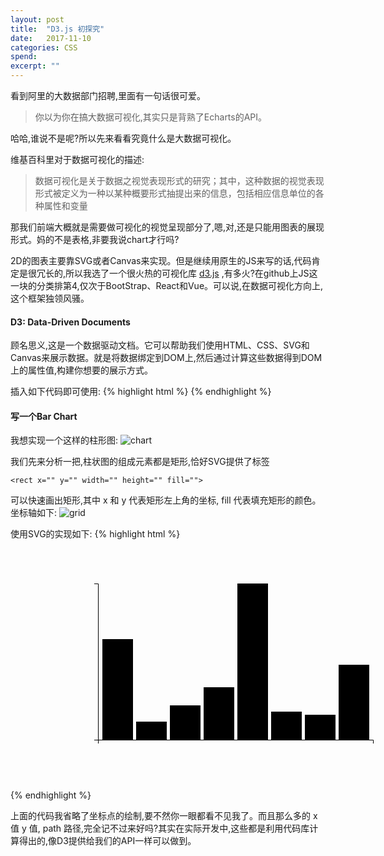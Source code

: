 ```yaml
---
layout: post
title:  "D3.js 初探究"
date:   2017-11-10
categories: CSS
spend: 
excerpt: ""
---
```


看到阿里的大数据部门招聘,里面有一句话很可爱。

> 你以为你在搞大数据可视化,其实只是背熟了Echarts的API。

哈哈,谁说不是呢?所以先来看看究竟什么是大数据可视化。

维基百科里对于数据可视化的描述:
> 数据可视化是关于数据之视觉表现形式的研究；其中，这种数据的视觉表现形式被定义为一种以某种概要形式抽提出来的信息，包括相应信息单位的各种属性和变量

那我们前端大概就是需要做可视化的视觉呈现部分了,嗯,对,还是只能用图表的展现形式。妈的不是表格,非要我说chart才行吗?

2D的图表主要靠SVG或者Canvas来实现。但是继续用原生的JS来写的话,代码肯定是很冗长的,所以我选了一个很火热的可视化库 [d3.js](https://github.com/d3/d3) ,有多火?在github上JS这一块的分类排第4,仅次于BootStrap、React和Vue。可以说,在数据可视化方向上,这个框架独领风骚。

#### D3: Data-Driven Documents
顾名思义,这是一个数据驱动文档。它可以帮助我们使用HTML、CSS、SVG和Canvas来展示数据。就是将数据绑定到DOM上,然后通过计算这些数据得到DOM上的属性值,构建你想要的展示方式。

插入如下代码即可使用:
{% highlight html %}
    <script src="https://d3js.org/d3.v4.min.js"></script>
{% endhighlight %}

#### 写一个Bar Chart
我想实现一个这样的柱形图:
![chart](http://navcd-1252873427.file.myqcloud.com/blog_img/BarChart.png)

我们先来分析一把,柱状图的组成元素都是矩形,恰好SVG提供了标签

`<rect x="" y="" width="" height="" fill="">`

可以快速画出矩形,其中 x 和 y 代表矩形左上角的坐标, fill 代表填充矩形的颜色。坐标轴如下:
![grid](http://navcd-1252873427.file.myqcloud.com/blog_img/grid.png)

使用SVG的实现如下:
{% highlight html %}
    <svg width="500" height="300" style="margin:50px 100px;">
        <g transform="translate(40,20)">
            <!-- X轴 -->
            <g class="axis axis--x" transform="translate(0,250)" fill="none" font-size="10" font-family="sans-serif"
               text-anchor="middle">
                <path class="domain" stroke="#000" d="M0.5,6V0.5H440.5V6"></path>
                <!-- 省略了坐标点 -->
            </g>
            <!-- Y轴 -->
            <g fill="none" font-size="10" font-family="sans-serif" text-anchor="end">
                <path class="domain" stroke="#000" d="M-6,250.5H0.5V0.5H-6"></path>
                <!-- 省略了坐标点 -->
            </g>
            <rect class="bar" x="7" y="89" width="49" height="161"></rect>
            <rect class="bar" x="61" y="221" width="49" height="29"></rect>
            <rect class="bar" x="115" y="195" width="49" height="55"></rect>
            <rect class="bar" x="169" y="166" width="49" height="84"></rect>
            <rect class="bar" x="223" y="0" width="49" height="250"></rect>
            <rect class="bar" x="277" y="205" width="49" height="45"></rect>
            <rect class="bar" x="331" y="210" width="49" height="40"></rect>
            <rect class="bar" x="385" y="130" width="49" height="120"></rect>
        </g>
    </svg>
{% endhighlight %}

上面的代码我省略了坐标点的绘制,要不然你一眼都看不见我了。而且那么多的 x 值 y 值, path 路径,完全记不过来好吗?其实在实际开发中,这些都是利用代码库计算得出的,像D3提供给我们的API一样可以做到。